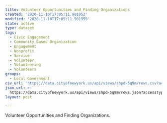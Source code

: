 ```yaml
---
title: Volunteer Opportunities and Finding Organizations
created: '2020-11-10T17:05:11.901952'
modified: '2020-11-10T17:05:11.901959'
state: active
type: dataset
tags:
  - Civic Engagement
  - Community Based Organization
  - Engagement
  - Nonprofit
  - Service
  - Volunteer
  - Volunteering
  - Volunteers
groups:
  - Local Government
csv_url: 'https://data.cityofnewyork.us/api/views/shpd-5q9m/rows.csv?accessType=DOWNLOAD'
json_url: >-
  https://data.cityofnewyork.us/api/views/shpd-5q9m/rows.json?accessType=DOWNLOAD
layout: post

---
```

Volunteer Opportunities and Finding Organizations.
